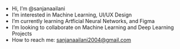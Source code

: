 - Hi, I’m @sanjanaailani
- I’m interested in Machine Learning, UI/UX Design
- I’m currently learning Artficial Neural Networks, and Figma
- I’m looking to collaborate on Machine Learning and Deep Learning Projects
- How to reach me: sanjanaailani2004@gmail.com

<!---
sanjanaailani/sanjanaailani is a ✨ special ✨ repository because its `README.md` (this file) appears on your GitHub profile.
You can click the Preview link to take a look at your changes.
--->
